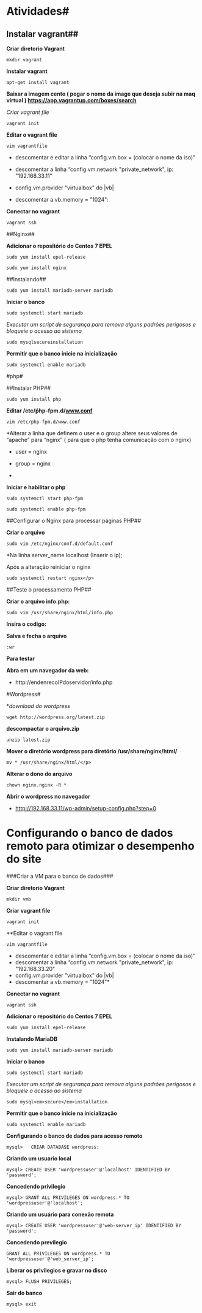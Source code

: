 # Atividades#

## Instalar vagrant##

**Criar diretorio Vagrant**


```mkdir vagrant```

**Instalar vagrant**

```apt-get install vagrant```

**Baixar a imagem cento ( pegar o nome da image que deseja subir na maq virtual )
https://app.vagrantup.com/boxes/search**

*Criar vagrant file*

```vagrant init```

**Editar o vagrant file**

```vim vagrantfile```

- descomentar e editar a linha “config.vm.box = (colocar o nome da iso)”</p>
- descomentar a linha “config.vm.network "private_network", ip: "192.168.33.11"</p>
- config.vm.provider "virtualbox" do |vb|</p>
- descomentar a vb.memory = "1024":</p>

**Conectar no vagrant**

```vagrant ssh```

##Nginx##

**Adicionar o repositório do Centos 7 EPEL**

```sudo yum install epel-release```

```sudo yum install nginx```

##Instalando##

```sudo yum install mariadb-server mariadb```

**Iniciar o banco**

```sudo systemctl start mariadb```

*Executar um script de segurança para remova alguns padrões perigosos e bloqueie o acesso ao sistema*

```sudo mysqlsecureinstallation```


**Permitir que o banco inicie na inicialização**

```sudo systemctl enable mariadb```

#php#

##Instalar PHP##

```sudo yum install php```

**Editar /etc/ṕhp-fpm.d/www.conf**

```vim /etc/php-fpm.d/www.conf```

*Alterar a linha que definem o user e o group  altere seus valores de “apache” para “nginx” ( para que o php tenha comunicação com o nginx)

- user = nginx

- group = nginx
*

**Iniciar e habilitar o php**

```sudo systemctl start php-fpm```

```sudo systemctl enable php-fpm```

##Configurar o Nginx para processar páginas PHP##

**Criar o arquivo**

```sudo vim /etc/nginx/conf.d/default.conf```

*Na linha  server_name  localhost (Inserir o ip);

Após a alteração reiniciar o nginx

```sudo systemctl restart nginx</p>```

##Teste o processamento PHP##

**Criar o arquivo info.php:**

```sudo vim /usr/share/nginx/html/info.php```

**Insira o codigo:**

<?php phpinfo(); ?>

**Salva e fecha o arquivo**

```:wr```

**Para testar**

**Abra em um navegador da web:**

- http://endenrecoIPdoservidor/info.php

#Wordpress#

**download do wordpress*

```wget http://wordpress.org/latest.zip```

**descompactar o arquivo.zip**

```unzip latest.zip```

**Mover o diretório wordpress para diretório /usr/share/nginx/html/**

```mv * /usr/share/nginx/html/</p>```

**Alterar o dono do arquivo**

```chown nginx.nginx -R *```

**Abrir o wordpress no navegador**

- http://192.168.33.11/wp-admin/setup-config.php?step=0

# Configurando o banco de dados remoto para otimizar o desempenho do site

###Criar a VM para o banco de dados###

**Criar diretorio Vagrant**

  ```mkdir vmb```

**Criar vagrant file**

  ```vagrant init``` 


**Editar o vagrant file

```vim vagrantfile```

- descomentar e editar a linha “config.vm.box = (colocar o nome da iso)”
- descomentar a linha “config.vm.network "private_network", ip: "192.168.33.20"
- config.vm.provider "virtualbox" do |vb|
- descomentar a vb.memory = "1024"*

**Conectar no vagrant**

```vagrant ssh```

**Adicionar o repositório do Centos 7 EPEL**

```sudo yum install epel-release```


**Instalando MariaDB**

```sudo yum install mariadb-server mariadb```

**Iniciar o banco**

```sudo systemctl start mariadb```

*Executar um script de segurança para remova alguns padrões perigosos e bloqueie o acesso ao sistema*

```sudo mysql<em>secure</em>installation```

**Permitir que o banco inicie na inicialização**

```sudo systemctl enable mariadb```

**Configurando o banco de dados para acesso remoto**

```mysql>   CRIAR DATABASE wordpress;```

**Criando um usuario local**

```mysql> CREATE USER 'wordpressuser'@'localhost' IDENTIFIED BY 'password';```

**Concedendo privilegio**

```mysql> GRANT ALL PRIVILEGES ON wordpress.* TO 'wordpressuser'@'localhost';```

**Criando um usuário para conexão remota**

```mysql> CREATE USER 'wordpressuser'@'web-server_ip' IDENTIFIED BY 'password';```

**Concedendo previlegio**

```GRANT ALL PRIVILEGES ON wordpress.* TO 'wordpressuser'@'web_server_ip';```

**Liberar os privilegios e gravar no disco**

```mysql> FLUSH PRIVILEGES;```

**Sair do banco**

```mysql> exit```

